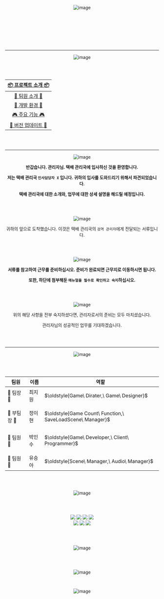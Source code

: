 <div align=center>

![image](https://github.com/user-attachments/assets/ffe12b5e-b82d-41f4-9881-b3820bd1912c)


<br><br>
<br><br>
<br><br>

* * *

![image](https://github.com/user-attachments/assets/35144830-2a37-45db-86d8-22acf102920c)

<br><br>

| [ 📦 프로젝트 소개 📦 ](![image](https://github.com/user-attachments/assets/cc743649-d247-4754-9dbc-c9f35fe7f2b7))|
| :---: |
| [ 🦝 팀원 소개 🦝 ](![image](https://github.com/user-attachments/assets/9a867d1e-9a73-4742-ab47-d4ee77acfc10))|
| [💼 개발 환경 💼 ](![image](https://github.com/user-attachments/assets/b93c88fe-e0d5-4ef9-8b74-fac46aaede77)) |
| [🎮 주요 기능 🎮](![image](https://github.com/user-attachments/assets/ffff37a6-e040-45b7-9809-4f2b6e08a0cd)) |
| [🔄️ 버전 업데이트 🔄️](![image](https://github.com/user-attachments/assets/f09067bf-875c-4ad4-8e50-fc5e675f7315)) |

<br/><br/>

* * *

![image](https://github.com/user-attachments/assets/cc743649-d247-4754-9dbc-c9f35fe7f2b7)

**반갑습니다. 관리자님. 택배 관리국에 입사하신 것을 환영합니다.**

**저는 택배 관리국 ``인사담당자 X`` 입니다. 귀하의 입사를 도와드리기 위해서 파견되었습니다.**            

**택배 관리국에 대한 소개와, 업무에 대한 상세 설명을 해드릴 예정입니다.**

<br><br>

![image](https://github.com/user-attachments/assets/7395ff96-7e85-457c-bd76-a6beed3d045e)

귀하의 앞으로 도착했습니다. 이것은 택배 관리국의 ``검역 관리자``에게 전달되는 서류입니다.

<br><br>

![image](https://github.com/user-attachments/assets/70c1a4cb-008e-4154-99a4-db2448e6db88)

**서류를 참고하여 근무를 준비하십시오. 준비가 완료되면 근무지로 이동하시면 됩니다.**

**또한, 하단에 첨부해둔 ``매뉴얼을 필수로 확인하고 숙지``하십시오.**

<br><br>

![image](https://github.com/user-attachments/assets/2a908700-872b-4bf8-b911-72e12b35b8ea)

위의 해당 사항을 전부 숙지하셨다면, 관리자로서의 준비는 모두 마치셨습니다.

관리자님의 성공적인 업무를 기대하겠습니다.

<br/><br/>

* * *

![image](https://github.com/user-attachments/assets/9a867d1e-9a73-4742-ab47-d4ee77acfc10)

<br/><br/>

| 팀원|이름|역할 |
| ------|---|--- |
| 🦁 팀장 🦁|최지원|<p>$\oldstyle{Game\ Dirater,\ Game\ Designer}$</p> |
| 🐰 부팀장 🐰|정이현|<p>$\oldstyle{Game Count\ Function,\ SaveLoadScene\ Manager}$</p> |
| 🦉 팀원 🦉|박인수|<p>$\oldstyle{Game\ Developer,\ Client\ Programmer}$</p> |
| 🐤 팀원 🐤|유승아|<p>$\oldstyle{Scene\ Manager,\ Audio\ Manager}$</p> |

<br/><br/>
 
![image](https://github.com/user-attachments/assets/b93c88fe-e0d5-4ef9-8b74-fac46aaede77)

<br/><br/>

<img src="https://img.shields.io/badge/unity-%23000000.svg?style=flat&logo=unity&logoColor=white"/>
<img src="https://img.shields.io/badge/c%23-%23239120.svg?style=flat&logo=c-sharp&logoColor=white"/>
<img src="https://img.shields.io/badge/AdobePhotoshop-%31A8FF1?style=flat&logo=AdobePhotoshop&logoColor=white"/>
<img src="https://img.shields.io/badge/VisualStudio2022-%7239B3.svg?style=flat&logo=VisualStudio2022&logoColor=white"/>

<br/>
<img src="https://img.shields.io/badge/Notion-000000?style=flat&logo=notion&logoColor=white"/>
<img src="https://img.shields.io/badge/Slack-%4A154B?style=flat&logo=slack&logoColor=white"/>
<img src="https://img.shields.io/badge/Canva-00C4CC?style=flat&logo=canva&logoColor=white"/>



<br/><br/>
 
![image](https://github.com/user-attachments/assets/ffff37a6-e040-45b7-9809-4f2b6e08a0cd)

   
<br/><br/>

![image](https://github.com/user-attachments/assets/3ef43eee-6130-4931-a4be-0c8d9c2a25f0)

<br/>

![image](https://github.com/user-attachments/assets/f09067bf-875c-4ad4-8e50-fc5e675f7315)

